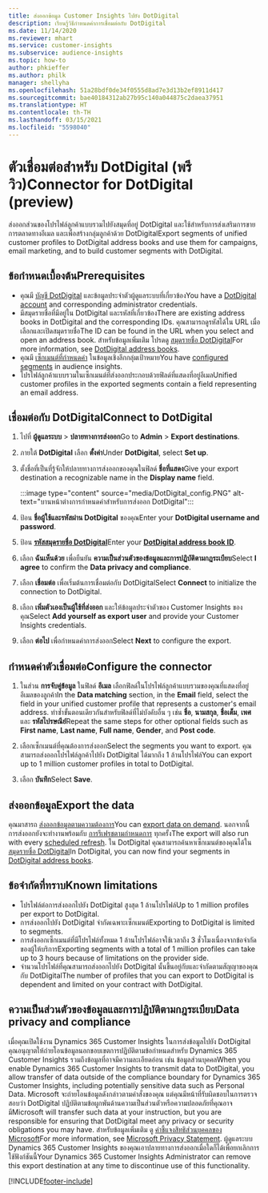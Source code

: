 ```yaml
---
title: ส่งออกข้อมูล Customer Insights ไปยัง DotDigital
description: เรียนรู้วิธีกำหนดค่าการเชื่อมต่อกับ DotDigital
ms.date: 11/14/2020
ms.reviewer: mhart
ms.service: customer-insights
ms.subservice: audience-insights
ms.topic: how-to
author: phkieffer
ms.author: philk
manager: shellyha
ms.openlocfilehash: 51a28bdf0de34f0555d8ad7e3d13b2ef8911d417
ms.sourcegitcommit: bae40184312ab27b95c140a044875c2daea37951
ms.translationtype: HT
ms.contentlocale: th-TH
ms.lasthandoff: 03/15/2021
ms.locfileid: "5598040"
---
```

# <a name="connector-for-dotdigital-preview"></a><span data-ttu-id="e50fd-103">ตัวเชื่อมต่อสำหรับ DotDigital (พรีวิว)</span><span class="sxs-lookup"><span data-stu-id="e50fd-103">Connector for DotDigital (preview)</span></span>

<span data-ttu-id="e50fd-104">ส่งออกส่วนของโปรไฟล์ลูกค้าแบบรวมไปยังสมุดที่อยู่ DotDigital และใช้สำหรับการส่งเสริมการขาย การตลาดทางอีเมล และเพื่อสร้างกลุ่มลูกค้าด้วย DotDigital</span><span class="sxs-lookup"><span data-stu-id="e50fd-104">Export segments of unified customer profiles to DotDigital address books and use them for campaigns, email marketing, and to build customer segments with DotDigital.</span></span> 

## <a name="prerequisites"></a><span data-ttu-id="e50fd-105">ข้อกำหนดเบื้องต้น</span><span class="sxs-lookup"><span data-stu-id="e50fd-105">Prerequisites</span></span>

-   <span data-ttu-id="e50fd-106">คุณมี [บัญชี DotDigital](https://dotdigital.com/) และข้อมูลประจำตัวผู้ดูแลระบบที่เกี่ยวข้อง</span><span class="sxs-lookup"><span data-stu-id="e50fd-106">You have a [DotDigital account](https://dotdigital.com/) and corresponding administrator credentials.</span></span>
-   <span data-ttu-id="e50fd-107">มีสมุดรายชื่อที่มีอยู่ใน DotDigital และรหัสที่เกี่ยวข้อง</span><span class="sxs-lookup"><span data-stu-id="e50fd-107">There are existing address books in DotDigital and the corresponding IDs.</span></span> <span data-ttu-id="e50fd-108">คุณสามารถดูรหัสได้ใน URL เมื่อเลือกและเปิดสมุดรายชื่อ</span><span class="sxs-lookup"><span data-stu-id="e50fd-108">The ID can be found in the URL when you select and open an address book.</span></span> <span data-ttu-id="e50fd-109">สำหรับข้อมูลเพิ่มเติม โปรดดู [สมุดรายชื่อ DotDigital](https://support.dotdigital.com/hc/articles/212211968-Creating-an-address-book)</span><span class="sxs-lookup"><span data-stu-id="e50fd-109">For more information, see [DotDigital address books](https://support.dotdigital.com/hc/articles/212211968-Creating-an-address-book).</span></span>
-   <span data-ttu-id="e50fd-110">คุณมี [เซ็กเมนต์ที่กำหนดค่า](segments.md) ในข้อมูลเชิงลึกกลุ่มเป้าหมาย</span><span class="sxs-lookup"><span data-stu-id="e50fd-110">You have [configured segments](segments.md) in audience insights.</span></span>
-   <span data-ttu-id="e50fd-111">โปรไฟล์ลูกค้าแบบรวมในเซ็กเมนต์ที่ส่งออกประกอบด้วยฟิลด์ที่แสดงที่อยู่อีเมล</span><span class="sxs-lookup"><span data-stu-id="e50fd-111">Unified customer profiles in the exported segments contain a field representing an email address.</span></span>

## <a name="connect-to-dotdigital"></a><span data-ttu-id="e50fd-112">เชื่อมต่อกับ DotDigital</span><span class="sxs-lookup"><span data-stu-id="e50fd-112">Connect to DotDigital</span></span>

1. <span data-ttu-id="e50fd-113">ไปที่ **ผู้ดูแลระบบ** > **ปลายทางการส่งออก**</span><span class="sxs-lookup"><span data-stu-id="e50fd-113">Go to **Admin** > **Export destinations**.</span></span>

1. <span data-ttu-id="e50fd-114">ภายใต้ **DotDigital** เลือก **ตั้งค่า**</span><span class="sxs-lookup"><span data-stu-id="e50fd-114">Under **DotDigital**, select **Set up**.</span></span>

1. <span data-ttu-id="e50fd-115">ตั้งชื่อที่เป็นที่รู้จักให้ปลายทางการส่งออกของคุณในฟิลด์ **ชื่อที่แสดง**</span><span class="sxs-lookup"><span data-stu-id="e50fd-115">Give your export destination a recognizable name in the **Display name** field.</span></span>

   :::image type="content" source="media/DotDigital_config.PNG" alt-text="บานหน้าต่างการกำหนดค่าสำหรับการส่งออก DotDigital":::

1. <span data-ttu-id="e50fd-117">ป้อน **ชื่อผู้ใช้และรหัสผ่าน DotDigital** ของคุณ</span><span class="sxs-lookup"><span data-stu-id="e50fd-117">Enter your **DotDigital username and password**.</span></span>

1. <span data-ttu-id="e50fd-118">ป้อน **[รหัสสมุดรายชื่อ DotDigital](https://support.dotdigital.com/hc/articles/212211968-Creating-an-address-book)**</span><span class="sxs-lookup"><span data-stu-id="e50fd-118">Enter your **[DotDigital address book ID](https://support.dotdigital.com/hc/articles/212211968-Creating-an-address-book)**.</span></span>

1. <span data-ttu-id="e50fd-119">เลือก **ฉันเห็นด้วย** เพื่อยืนยัน **ความเป็นส่วนตัวของข้อมูลและการปฏิบัติตามกฎระเบียบ**</span><span class="sxs-lookup"><span data-stu-id="e50fd-119">Select **I agree** to confirm the **Data privacy and compliance**.</span></span>

1. <span data-ttu-id="e50fd-120">เลือก **เชื่อมต่อ** เพื่อเริ่มต้นการเชื่อมต่อกับ DotDigital</span><span class="sxs-lookup"><span data-stu-id="e50fd-120">Select **Connect** to initialize the connection to DotDigital.</span></span>

1. <span data-ttu-id="e50fd-121">เลือก **เพิ่มตัวเองเป็นผู้ใช้ที่ส่งออก** และให้ข้อมูลประจำตัวของ Customer Insights ของคุณ</span><span class="sxs-lookup"><span data-stu-id="e50fd-121">Select **Add yourself as export user** and provide your Customer Insights credentials.</span></span>

1. <span data-ttu-id="e50fd-122">เลือก **ต่อไป** เพื่อกำหนดค่าการส่งออก</span><span class="sxs-lookup"><span data-stu-id="e50fd-122">Select **Next** to configure the export.</span></span>

## <a name="configure-the-connector"></a><span data-ttu-id="e50fd-123">กำหนดค่าตัวเชื่อมต่อ</span><span class="sxs-lookup"><span data-stu-id="e50fd-123">Configure the connector</span></span>

1. <span data-ttu-id="e50fd-124">ในส่วน **การจับคู่ข้อมูล** ในฟิลด์ **อีเมล** เลือกฟิลด์ในโปรไฟล์ลูกค้าแบบรวมของคุณที่แสดงที่อยู่อีเมลของลูกค้า</span><span class="sxs-lookup"><span data-stu-id="e50fd-124">In the **Data matching** section, in the **Email** field, select the field in your unified customer profile that represents a customer's email address.</span></span> <span data-ttu-id="e50fd-125">ทำซ้ำขั้นตอนเดียวกันสำหรับฟิลด์ที่ไม่บังคับอื่น ๆ เช่น **ชื่อ**, **นามสกุล**, **ชื่อเต็ม**, **เพศ** และ **รหัสไปรษณีย์**</span><span class="sxs-lookup"><span data-stu-id="e50fd-125">Repeat the same steps for other optional fields such as **First name**, **Last name**, **Full name**, **Gender**, and **Post code**.</span></span>

1. <span data-ttu-id="e50fd-126">เลือกเซ็กเมนต์ที่คุณต้องการส่งออก</span><span class="sxs-lookup"><span data-stu-id="e50fd-126">Select the segments you want to export.</span></span> <span data-ttu-id="e50fd-127">คุณสามารถส่งออกโปรไฟล์ลูกค้าไปยัง DotDigital ได้มากถึง 1 ล้านโปรไฟล์</span><span class="sxs-lookup"><span data-stu-id="e50fd-127">You can export up to 1 million customer profiles in total to DotDigital.</span></span>

1. <span data-ttu-id="e50fd-128">เลือก **บันทึก**</span><span class="sxs-lookup"><span data-stu-id="e50fd-128">Select **Save**.</span></span>

## <a name="export-the-data"></a><span data-ttu-id="e50fd-129">ส่งออกข้อมูล</span><span class="sxs-lookup"><span data-stu-id="e50fd-129">Export the data</span></span>

<span data-ttu-id="e50fd-130">คุณมาสารถ [ส่งออกข้อมูลตามความต้องการ](export-destinations.md)</span><span class="sxs-lookup"><span data-stu-id="e50fd-130">You can [export data on demand](export-destinations.md).</span></span> <span data-ttu-id="e50fd-131">นอกจากนี้ การส่งออกยังจะทำงานพร้อมกับ [การรีเฟรชตามกำหนดการ](system.md#schedule-tab) ทุกครั้ง</span><span class="sxs-lookup"><span data-stu-id="e50fd-131">The export will also run with every [scheduled refresh](system.md#schedule-tab).</span></span> <span data-ttu-id="e50fd-132">ใน DotDigital คุณสามารถค้นหาเซ็กเมนต์ของคุณได้ใน [สมุดรายชื่อ DotDigital](https://support.dotdigital.com/hc/articles/212211968-Creating-an-address-book)</span><span class="sxs-lookup"><span data-stu-id="e50fd-132">In DotDigital, you can now find your segments in [DotDigital address books](https://support.dotdigital.com/hc/articles/212211968-Creating-an-address-book).</span></span>

## <a name="known-limitations"></a><span data-ttu-id="e50fd-133">ข้อจำกัดที่ทราบ</span><span class="sxs-lookup"><span data-stu-id="e50fd-133">Known limitations</span></span>

- <span data-ttu-id="e50fd-134">โปรไฟล์ต่อการส่งออกไปยัง DotDigital สูงสุด 1 ล้านโปรไฟล์</span><span class="sxs-lookup"><span data-stu-id="e50fd-134">Up to 1 million profiles per export to DotDigital.</span></span>
- <span data-ttu-id="e50fd-135">การส่งออกไปยัง DotDigital จำกัดเฉพาะเซ็กเมนต์</span><span class="sxs-lookup"><span data-stu-id="e50fd-135">Exporting to DotDigital is limited to segments.</span></span>
- <span data-ttu-id="e50fd-136">การส่งออกเซ็กเมนต์ที่มีโปรไฟล์ทั้งหมด 1 ล้านโปรไฟล์อาจใช้เวลาถึง 3 ชั่วโมงเนื่องจากข้อจำกัดของผู้ให้บริการ</span><span class="sxs-lookup"><span data-stu-id="e50fd-136">Exporting segments with a total of 1 million profiles can take up to 3 hours because of limitations on the provider side.</span></span> 
- <span data-ttu-id="e50fd-137">จำนวนโปรไฟล์ที่คุณสามารถส่งออกไปยัง DotDigital นั้นขึ้นอยู่กับและจำกัดตามสัญญาของคุณกับ DotDigital</span><span class="sxs-lookup"><span data-stu-id="e50fd-137">The number of profiles that you can export to DotDigital is dependent and limited on your contract with DotDigital.</span></span>

## <a name="data-privacy-and-compliance"></a><span data-ttu-id="e50fd-138">ความเป็นส่วนตัวของข้อมูลและการปฏิบัติตามกฎระเบียบ</span><span class="sxs-lookup"><span data-stu-id="e50fd-138">Data privacy and compliance</span></span>

<span data-ttu-id="e50fd-139">เมื่อคุณเปิดใช้งาน Dynamics 365 Customer Insights ในการส่งข้อมูลไปยัง DotDigital คุณอนุญาตให้ถ่ายโอนข้อมูลนอกขอบเขตการปฏิบัติตามข้อกำหนดสำหรับ Dynamics 365 Customer Insights รวมถึงข้อมูลที่อาจมีความละเอียดอ่อน เช่น ข้อมูลส่วนบุคคล</span><span class="sxs-lookup"><span data-stu-id="e50fd-139">When you enable Dynamics 365 Customer Insights to transmit data to DotDigital, you allow transfer of data outside of the compliance boundary for Dynamics 365 Customer Insights, including potentially sensitive data such as Personal Data.</span></span> <span data-ttu-id="e50fd-140">Microsoft จะถ่ายโอนข้อมูลดังกล่าวตามคำสั่งของคุณ แต่คุณมีหน้าที่รับผิดชอบในการตรวจสอบว่า DotDigital ปฏิบัติตามข้อผูกพันด้านความเป็นส่วนตัวหรือความปลอดภัยที่คุณอาจมี</span><span class="sxs-lookup"><span data-stu-id="e50fd-140">Microsoft will transfer such data at your instruction, but you are responsible for ensuring that DotDigital meet any privacy or security obligations you may have.</span></span> <span data-ttu-id="e50fd-141">สำหรับข้อมูลเพิ่มเติม ดู [คำชี้แจงสิทธิส่วนบุคคลของ Microsoft](https://go.microsoft.com/fwlink/?linkid=396732)</span><span class="sxs-lookup"><span data-stu-id="e50fd-141">For more information, see [Microsoft Privacy Statement](https://go.microsoft.com/fwlink/?linkid=396732).</span></span>
<span data-ttu-id="e50fd-142">ผู้ดูแลระบบ Dynamics 365 Customer Insights ของคุณเอาปลายทางการส่งออกเมื่อใดก็ได้เพื่อยกเลิกการใช้ฟังก์ชันนี้</span><span class="sxs-lookup"><span data-stu-id="e50fd-142">Your Dynamics 365 Customer Insights Administrator can remove this export destination at any time to discontinue use of this functionality.</span></span>


[!INCLUDE[footer-include](../includes/footer-banner.md)]
